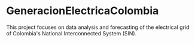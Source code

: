 # GeneracionElectricaColombia
This project focuses on data analysis and forecasting of the electrical grid of Colombia's National Interconnected System (SIN).
